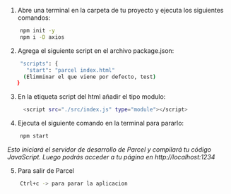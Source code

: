 1. Abre una terminal en la carpeta de tu proyecto y ejecuta los siguientes comandos:
```bash
    npm init -y
    npm i -D axios
```
2. Agrega el siguiente script en el archivo package.json:
```bash
    "scripts": {
      "start": "parcel index.html"
     (Elimminar el que viene por defecto, test)
   }
```

3. En la etiqueta script del html añadir el tipo modulo:
```bash
     <script src="./src/index.js" type="module"></script>
```

4. Ejecuta el siguiente comando en la terminal para pararlo:
```bash
    npm start
```
  *Esto iniciará el servidor de desarrollo de Parcel y compilará tu código JavaScript.
  Luego podrás acceder a tu página en http://localhost:1234*

5. Para salir de Parcel
```bash
    Ctrl+c -> para parar la aplicacion
```
